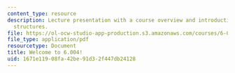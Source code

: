 ```yaml
---
content_type: resource
description: Lecture presentation with a course overview and introduction to computation
  structures.
file: https://ol-ocw-studio-app-production.s3.amazonaws.com/courses/6-004-computation-structures-spring-2009/1671e11908fa42be91d32f447db24128_MIT6_004s09_lec01.pdf
file_type: application/pdf
resourcetype: Document
title: Welcome to 6.004!
uid: 1671e119-08fa-42be-91d3-2f447db24128
---
```

